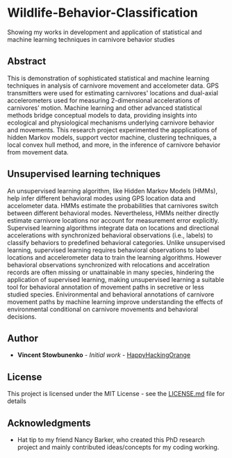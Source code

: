 # Wildlife-Behavior-Classification
Showing my works in development and application of statistical and machine learning techniques in carnivore behavior studies

## Abstract

This is demonstration of sophisticated statistical and machine learning techniques in analysis of carnivore movement and accelometer data.  GPS transmitters were used for estimating carnivores' locations and dual-axial accelerometers used for measuring 2-dimensional accelerations of carnivores' motion.  Machine learning and other advanced statistical methods bridge conceptual models to data, providing insights into ecological and physiological mechanisms underlying carnivore behavior and movements.  This research project experimented the appplications of hidden Markov models, support vector machine, clustering techniques, a local convex hull method, and more, in the inference of carnivore behavior from movement data.  

## Unsupervised learning techniques

An unsupervised learning algorithm, like Hidden Markov Models (HMMs), help infer different behavioral modes using GPS location data and accelometer data.  HMMs estimate the probabilities that carnivores switch between different behavioral modes.  Nevertheless, HMMs neither directly estimate carnivore locations nor account for measurement error explicitly.  Supervised learning algorithms integrate data on locations and directional accelerations with synchronized behavioral observations (i.e., labels) to classify behaviors to predefined behavioral categories.  Unlike unsupervised learning, supervised learning requires behavioral observations to label locations and accelerometer data to train the learning algorithms.  However behavioral observations synchronized with relocations and accelration records are often missing or unattainable in many species, hindering the application of supervised learning, making unsupervised learning a suitable tool for behavioral annotation of movement paths in secretive or less studied species.  Enivironmental and behavioral annotations of carnivore movement paths by machine learning improve understanding the effects of environmental conditional on carnivore movements and behavioral decisions.

## Author

* **Vincent Stowbunenko** - *Initial work* - [HappyHackingOrange](https://github.com/HappyHackingOrange)

## License

This project is licensed under the MIT License - see the [LICENSE.md](LICENSE.md) file for details

## Acknowledgments

* Hat tip to my friend Nancy Barker, who created this PhD research project and mainly contributed ideas/concepts for my coding working.

